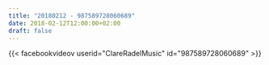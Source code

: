 ```yaml
---
title: "20180212 - 987589728060689"
date: 2018-02-12T12:00:00+02:00
draft: false
---
```


{{< facebookvideov userid="ClareRadelMusic" id="987589728060689" >}}